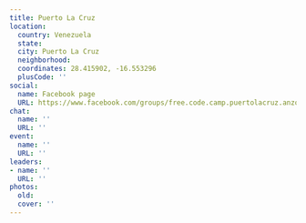 ```yaml
---
title: Puerto La Cruz
location:
  country: Venezuela
  state: 
  city: Puerto La Cruz
  neighborhood: 
  coordinates: 28.415902, -16.553296
  plusCode: ''
social:
  name: Facebook page
  URL: https://www.facebook.com/groups/free.code.camp.puertolacruz.anzoategui.ve
chat:
  name: ''
  URL: ''
event:
  name: ''
  URL: ''
leaders:
- name: ''
  URL: ''
photos:
  old: 
  cover: ''
---
```

